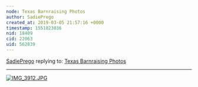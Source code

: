 ```yaml
---
node: Texas Barnraising Photos
author: SadiePrego
created_at: 2019-03-05 21:57:16 +0000
timestamp: 1551823036
nid: 18409
cid: 22063
uid: 562839
---
```




[SadiePrego](../profile/SadiePrego) replying to: [Texas Barnraising Photos](../notes/joyofsoy/02-22-2019/texas-barnraising-photos)

----
[![IMG_3912.JPG](/i/29892)](/i/29892)

